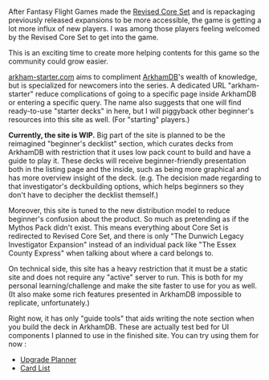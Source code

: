 After Fantasy Flight Games made the [Revised Core Set](https://www.fantasyflightgames.com/en/products/arkham-horror-the-card-game/) and is repackaging previously released expansions to be more accessible, the game is getting a lot more influx of new players. I was among those players feeling welcomed by the Revised Core Set to get into the game.

This is an exciting time to create more helping contents for this game so the community could grow easier.

[arkham-starter.com](/) aims to compliment [ArkhamDB](https://arkhamdb.com/)'s wealth of knowledge, but is specialized for newcomers into the series. A dedicated URL "arkham-starter" reduce complications of going to a specific page inside ArkhamDB or entering a specific query. The name also suggests that one will find ready-to-use "starter decks" in here, but I will piggyback other beginner's resources into this site as well. (For "starting" players.)

**Currently, the site is WIP.** Big part of the site is planned to be the reimagined "beginner's decklist" section, which curates decks from ArkhamDB with restriction that it uses low pack count to build and have a guide to play it. These decks will receive beginner-friendly presentation both in the listing page and the inside, such as being more graphical and has more overview insight of the deck. (e.g. The decision made regarding to that investigator's deckbuilding options, which helps beginners so they don't have to decipher the decklist themself.)

Moreover, this site is tuned to the new distribution model to reduce beginner's confusion about the product. So much as pretending as if the Mythos Pack didn't exist. This means everything about Core Set is redirected to Revised Core Set, and there is only "The Dunwich Legacy Investigator Expansion" instead of an individual pack like "The Essex County Express" when talking about where a card belongs to.

On technical side, this site has a heavy restriction that it must be a static site and does not require any "active" server to run. This is both for my personal learning/challenge and make the site faster to use for you as well. (It also make some rich features presented in ArkhamDB impossible to replicate, unfortunately.)

Right now, it has only "guide tools" that aids writing the note section when you build the deck in ArkhamDB. These are actually test bed for UI components I planned to use in the finished site. You can try using them for now : 

- [Upgrade Planner](/guide-tools/upgrade)
- [Card List](/guide-tools/list)